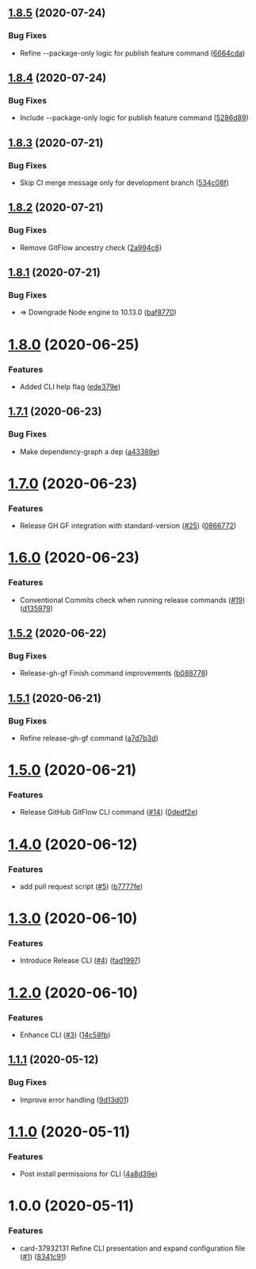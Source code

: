 ## [1.8.5](https://github.com/ultm8soulja/ci-pilot/compare/v1.8.4...v1.8.5) (2020-07-24)


### Bug Fixes

* Refine --package-only logic for publish feature command ([6664cda](https://github.com/ultm8soulja/ci-pilot/commit/6664cda2bf839256df3a8f337b7ae7340284140a))

## [1.8.4](https://github.com/ultm8soulja/ci-pilot/compare/v1.8.3...v1.8.4) (2020-07-24)


### Bug Fixes

* Include --package-only logic for publish feature command ([5286d89](https://github.com/ultm8soulja/ci-pilot/commit/5286d8994ecf2fbd81366e245ad5807adaeaf73f))

## [1.8.3](https://github.com/ultm8soulja/ci-pilot/compare/v1.8.2...v1.8.3) (2020-07-21)


### Bug Fixes

* Skip CI merge message only for development branch ([534c08f](https://github.com/ultm8soulja/ci-pilot/commit/534c08fe5d5c9bb392af18a82c46839c3d55cce1))

## [1.8.2](https://github.com/ultm8soulja/ci-pilot/compare/v1.8.1...v1.8.2) (2020-07-21)


### Bug Fixes

* Remove GitFlow ancestry check ([2a994c6](https://github.com/ultm8soulja/ci-pilot/commit/2a994c6afe9b43dcb00f739f9d7c3c9d981dd7bd))

## [1.8.1](https://github.com/ultm8soulja/ci-pilot/compare/v1.8.0...v1.8.1) (2020-07-21)


### Bug Fixes

* => Downgrade Node engine to 10.13.0 ([baf8770](https://github.com/ultm8soulja/ci-pilot/commit/baf8770594c1815f94fd1d77711f3c460a3cba7f))

# [1.8.0](https://github.com/ultm8soulja/ci-pilot/compare/v1.7.1...v1.8.0) (2020-06-25)


### Features

* Added CLI help flag ([ede379e](https://github.com/ultm8soulja/ci-pilot/commit/ede379ebbbbc5fd0063c17313075c079bdeb52fa))

## [1.7.1](https://github.com/ultm8soulja/ci-pilot/compare/v1.7.0...v1.7.1) (2020-06-23)


### Bug Fixes

* Make dependency-graph a dep ([a43389e](https://github.com/ultm8soulja/ci-pilot/commit/a43389e34d2b61c7f5a6940ecf99eb384fe892f2))

# [1.7.0](https://github.com/ultm8soulja/ci-pilot/compare/v1.6.0...v1.7.0) (2020-06-23)


### Features

* Release GH GF integration with standard-version ([#25](https://github.com/ultm8soulja/ci-pilot/issues/25)) ([0866772](https://github.com/ultm8soulja/ci-pilot/commit/08667727ed39ca15675e0dd5b8b399e392c7ad73))

# [1.6.0](https://github.com/ultm8soulja/ci-pilot/compare/v1.5.2...v1.6.0) (2020-06-23)


### Features

* Conventional Commits check when running release commands ([#19](https://github.com/ultm8soulja/ci-pilot/issues/19)) ([d135979](https://github.com/ultm8soulja/ci-pilot/commit/d135979b437e1dbe2baa3d0190c86c1a453e6e36))

## [1.5.2](https://github.com/ultm8soulja/ci-pilot/compare/v1.5.1...v1.5.2) (2020-06-22)


### Bug Fixes

* Release-gh-gf Finish command improvements ([b088778](https://github.com/ultm8soulja/ci-pilot/commit/b088778d5ace1db18c1ebdda521431161e4a50da))

## [1.5.1](https://github.com/ultm8soulja/ci-pilot/compare/v1.5.0...v1.5.1) (2020-06-21)


### Bug Fixes

* Refine release-gh-gf command ([a7d7b3d](https://github.com/ultm8soulja/ci-pilot/commit/a7d7b3d3eece4d94ad8487165094abbccb4e8b0b))

# [1.5.0](https://github.com/ultm8soulja/ci-pilot/compare/v1.4.0...v1.5.0) (2020-06-21)


### Features

* Release GitHub GitFlow CLI command ([#14](https://github.com/ultm8soulja/ci-pilot/issues/14)) ([0dedf2e](https://github.com/ultm8soulja/ci-pilot/commit/0dedf2e36f4b686720378c8fe90c311c7bd8182a))

# [1.4.0](https://github.com/ultm8soulja/ci-pilot/compare/v1.3.0...v1.4.0) (2020-06-12)


### Features

* add pull request script ([#5](https://github.com/ultm8soulja/ci-pilot/issues/5)) ([b7777fe](https://github.com/ultm8soulja/ci-pilot/commit/b7777fe59b6ba4c7d69473c136e182d975c79cd7))

# [1.3.0](https://github.com/ultm8soulja/ci-pilot/compare/v1.2.0...v1.3.0) (2020-06-10)


### Features

* Introduce Release CLI ([#4](https://github.com/ultm8soulja/ci-pilot/issues/4)) ([fad1997](https://github.com/ultm8soulja/ci-pilot/commit/fad1997426653961a483aa4d0d2ac400f15bbefa))

# [1.2.0](https://github.com/ultm8soulja/ci-pilot/compare/v1.1.1...v1.2.0) (2020-06-10)


### Features

* Enhance CLI ([#3](https://github.com/ultm8soulja/ci-pilot/issues/3)) ([14c58fb](https://github.com/ultm8soulja/ci-pilot/commit/14c58fb75a130fbeaf89b0ee2ee27cc17a6cf32c))

## [1.1.1](https://github.com/ultm8soulja/ci-pilot/compare/v1.1.0...v1.1.1) (2020-05-12)


### Bug Fixes

* Improve error handling ([9d13d01](https://github.com/ultm8soulja/ci-pilot/commit/9d13d01836d4f8e8c92e0a5730dcfcf95d5936ae))

# [1.1.0](https://github.com/ultm8soulja/ci-pilot/compare/v1.0.0...v1.1.0) (2020-05-11)


### Features

* Post install permissions for CLI ([4a8d39e](https://github.com/ultm8soulja/ci-pilot/commit/4a8d39e34c347f38525b0fd7e3565a43f94f52de))

# 1.0.0 (2020-05-11)


### Features

* card-37932131 Refine CLI presentation and expand configuration file ([#1](https://github.com/ultm8soulja/ci-pilot/issues/1)) ([8341c91](https://github.com/ultm8soulja/ci-pilot/commit/8341c91e8e604dc76d69e771b3e39c81b01f85c3))
